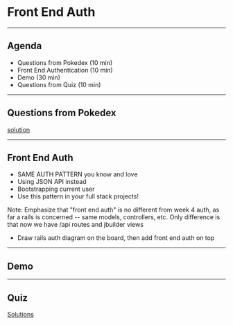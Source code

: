 # Front End Auth

---

## Agenda

  + Questions from Pokedex (10 min)
  + Front End Authentication (10 min)
  + Demo (30 min)
  + Questions from Quiz (10 min)

---

## Questions from Pokedex
[solution](https://github.com/appacademy/curriculum/tree/master/react/projects/pokedex)

---

## Front End Auth

* SAME AUTH PATTERN you know and love
* Using JSON API instead
* Bootstrapping current user
* Use this pattern in your full stack projects!

Note:
Emphasize that "front end auth" is no different from week 4 auth, as far a rails is concerned -- same models, controllers, etc. Only difference is that now we have /api routes and jbuilder views
- Draw rails auth diagram on the board, then add front end auth on top

---

## Demo


---

## Quiz

[Solutions](https://github.com/appacademy/daily-quiz/blob/master/react/w7d5.md)
